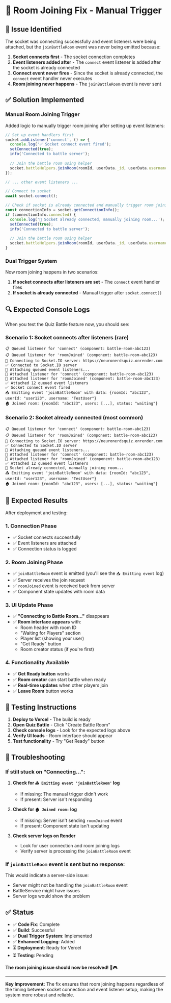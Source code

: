 # 🔧 Room Joining Fix - Manual Trigger

## 🎯 **Issue Identified**

The socket was connecting successfully and event listeners were being attached, but the `joinBattleRoom` event was never being emitted because:

1. **Socket connects first** - The socket connection completes
2. **Event listeners added after** - The `connect` event listener is added after the socket is already connected
3. **Connect event never fires** - Since the socket is already connected, the `connect` event handler never executes
4. **Room joining never happens** - The `joinBattleRoom` event is never sent

## ✅ **Solution Implemented**

### **Manual Room Joining Trigger**

Added logic to manually trigger room joining after setting up event listeners:

```javascript
// Set up event handlers first
socket.addListener('connect', () => {
  console.log('✅ Socket connect event fired');
  setConnected(true);
  info('Connected to battle server');
  
  // Join the battle room using helper
  socket.battleHelpers.joinRoom(roomId, userData._id, userData.username);
});

// ... other event listeners ...

// Connect to socket
await socket.connect();

// Check if socket is already connected and manually trigger room joining
const connectionInfo = socket.getConnectionInfo();
if (connectionInfo.connected) {
  console.log('🔄 Socket already connected, manually joining room...');
  setConnected(true);
  info('Connected to battle server');
  
  // Join the battle room using helper
  socket.battleHelpers.joinRoom(roomId, userData._id, userData.username);
}
```

### **Dual Trigger System**

Now room joining happens in two scenarios:
1. **If socket connects after listeners are set** - The `connect` event handler fires
2. **If socket is already connected** - Manual trigger after `socket.connect()`

## 🔍 **Expected Console Logs**

When you test the Quiz Battle feature now, you should see:

### **Scenario 1: Socket connects after listeners (rare)**
```
📋 Queued listener for 'connect' (component: battle-room-abc123)
📋 Queued listener for 'roomJoined' (component: battle-room-abc123)
🔌 Connecting to Socket.IO server: https://neuronerdsquiz.onrender.com
✅ Connected to Socket.IO server
🔗 Attaching queued event listeners...
📡 Attached listener for 'connect' (component: battle-room-abc123)
📡 Attached listener for 'roomJoined' (component: battle-room-abc123)
✅ Attached 12 queued event listeners
✅ Socket connect event fired
📤 Emitting event 'joinBattleRoom' with data: {roomId: "abc123", userId: "user123", username: "TestUser"}
🏠 Joined room: {roomId: "abc123", users: [...], status: "waiting"}
```

### **Scenario 2: Socket already connected (most common)**
```
📋 Queued listener for 'connect' (component: battle-room-abc123)
📋 Queued listener for 'roomJoined' (component: battle-room-abc123)
🔌 Connecting to Socket.IO server: https://neuronerdsquiz.onrender.com
✅ Connected to Socket.IO server
🔗 Attaching queued event listeners...
📡 Attached listener for 'connect' (component: battle-room-abc123)
📡 Attached listener for 'roomJoined' (component: battle-room-abc123)
✅ Attached 12 queued event listeners
🔄 Socket already connected, manually joining room...
📤 Emitting event 'joinBattleRoom' with data: {roomId: "abc123", userId: "user123", username: "TestUser"}
🏠 Joined room: {roomId: "abc123", users: [...], status: "waiting"}
```

## 🎯 **Expected Results**

After deployment and testing:

### **1. Connection Phase**
- ✅ Socket connects successfully
- ✅ Event listeners are attached
- ✅ Connection status is logged

### **2. Room Joining Phase**
- ✅ `joinBattleRoom` event is emitted (you'll see the `📤 Emitting event` log)
- ✅ Server receives the join request
- ✅ `roomJoined` event is received back from server
- ✅ Component state updates with room data

### **3. UI Update Phase**
- ✅ **"Connecting to Battle Room..."** disappears
- ✅ **Room interface appears** with:
  - Room header with room ID
  - "Waiting for Players" section
  - Player list (showing your user)
  - "Get Ready" button
  - Room creator status (if you're first)

### **4. Functionality Available**
- ✅ **Get Ready button** works
- ✅ **Room creator** can start battle when ready
- ✅ **Real-time updates** when other players join
- ✅ **Leave Room** button works

## 🚀 **Testing Instructions**

1. **Deploy to Vercel** - The build is ready
2. **Open Quiz Battle** - Click "Create Battle Room"
3. **Check console logs** - Look for the expected logs above
4. **Verify UI loads** - Room interface should appear
5. **Test functionality** - Try "Get Ready" button

## 🔧 **Troubleshooting**

### **If still stuck on "Connecting...":**

1. **Check for `📤 Emitting event 'joinBattleRoom'` log**
   - If missing: The manual trigger didn't work
   - If present: Server isn't responding

2. **Check for `🏠 Joined room:` log**
   - If missing: Server isn't sending `roomJoined` event
   - If present: Component state isn't updating

3. **Check server logs on Render**
   - Look for user connection and room joining logs
   - Verify server is processing the `joinBattleRoom` event

### **If `joinBattleRoom` event is sent but no response:**

This would indicate a server-side issue:
- Server might not be handling the `joinBattleRoom` event
- BattleService might have issues
- Server logs would show the problem

## ✅ **Status**

- ✅ **Code Fix**: Complete
- ✅ **Build**: Successful  
- ✅ **Dual Trigger System**: Implemented
- ✅ **Enhanced Logging**: Added
- ⏳ **Deployment**: Ready for Vercel
- ⏳ **Testing**: Pending

**The room joining issue should now be resolved!** 🎉🎮

---

**Key Improvement:** The fix ensures that room joining happens regardless of the timing between socket connection and event listener setup, making the system more robust and reliable.
